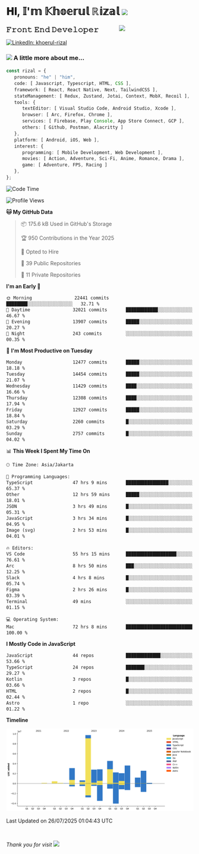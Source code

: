 <h1> 𝐇𝐢, 𝕀'𝕞 𝕂𝕙𝕠𝕖𝕣𝕦𝕝 ℝ𝕚𝕫𝕒𝕝 <img src="https://media.giphy.com/media/mGcNjsfWAjY5AEZNw6/giphy.gif" width="50"></h1>
<img align='right' src="https://media.giphy.com/media/v1.Y2lkPTc5MGI3NjExOWI2ajR2NGJubzBsZHFuaHMwajRrcDNsNXJwOG8yb3F0NjhkNXF4OSZlcD12MV9pbnRlcm5hbF9naWZfYnlfaWQmY3Q9cw/fkZukR450RQ1qnGaq9/giphy.gif" width="200">
<strong style="font-size:20px;">𝙵𝚛𝚘𝚗𝚝 𝙴𝚗𝚍 𝙳𝚎𝚟𝚎𝚕𝚘𝚙𝚎𝚛</strong>
</p></em>

[![LinkedIn: khoerul-rizal](https://img.shields.io/badge/khoerul--rizal-blue?style=flat-square&logo=Linkedin&logoColor=white&link=https://www.linkedin.com/in/khoerul-rizal/)](https://www.linkedin.com/in/khoerul-rizal/)

### <img src="https://media.giphy.com/media/VgCDAzcKvsR6OM0uWg/giphy.gif" width="50"> A little more about me...

```typescript
const rizal = {
   pronouns: "he" | "him",
   code: [ Javascript, Typescript, HTML, CSS ],
   framework: [ React, React Native, Next, TailwindCSS ],
   stateManagement: [ Redux, Zustand, Jotai, Context, MobX, Recoil ],
   tools: {
      textEditor: [ Visual Studio Code, Android Studio, Xcode ],
      browser: [ Arc, Firefox, Chrome ],
      services: [ Firebase, Play Console, App Store Connect, GCP ],
      others: [ Github, Postman, Alacritty ]
   },
   platform: [ Android, iOS, Web ],
   interest: {
      programming: [ Mobile Development, Web Development ],
      movies: [ Action, Adventure, Sci-Fi, Anime, Romance, Drama ],
      game: [ Adventure, FPS, Racing ]
   },
};
```

<!--START_SECTION:waka-->
![Code Time](http://img.shields.io/badge/Code%20Time-3%2C489%20hrs%2029%20mins-blue)

![Profile Views](http://img.shields.io/badge/Profile%20Views-0-blue)

**🐱 My GitHub Data** 

> 📦 175.6 kB Used in GitHub's Storage 
 > 
> 🏆 950 Contributions in the Year 2025
 > 
> 💼 Opted to Hire
 > 
> 📜 39 Public Repositories 
 > 
> 🔑 11 Private Repositories 
 > 
**I'm an Early 🐤** 

```text
🌞 Morning                22441 commits       ████████░░░░░░░░░░░░░░░░░   32.71 % 
🌆 Daytime                32021 commits       ████████████░░░░░░░░░░░░░   46.67 % 
🌃 Evening                13907 commits       █████░░░░░░░░░░░░░░░░░░░░   20.27 % 
🌙 Night                  243 commits         ░░░░░░░░░░░░░░░░░░░░░░░░░   00.35 % 
```
📅 **I'm Most Productive on Tuesday** 

```text
Monday                   12477 commits       █████░░░░░░░░░░░░░░░░░░░░   18.18 % 
Tuesday                  14454 commits       █████░░░░░░░░░░░░░░░░░░░░   21.07 % 
Wednesday                11429 commits       ████░░░░░░░░░░░░░░░░░░░░░   16.66 % 
Thursday                 12308 commits       ████░░░░░░░░░░░░░░░░░░░░░   17.94 % 
Friday                   12927 commits       █████░░░░░░░░░░░░░░░░░░░░   18.84 % 
Saturday                 2260 commits        █░░░░░░░░░░░░░░░░░░░░░░░░   03.29 % 
Sunday                   2757 commits        █░░░░░░░░░░░░░░░░░░░░░░░░   04.02 % 
```


📊 **This Week I Spent My Time On** 

```text
🕑︎ Time Zone: Asia/Jakarta

💬 Programming Languages: 
TypeScript               47 hrs 9 mins       ████████████████░░░░░░░░░   65.37 % 
Other                    12 hrs 59 mins      █████░░░░░░░░░░░░░░░░░░░░   18.01 % 
JSON                     3 hrs 49 mins       █░░░░░░░░░░░░░░░░░░░░░░░░   05.31 % 
JavaScript               3 hrs 34 mins       █░░░░░░░░░░░░░░░░░░░░░░░░   04.95 % 
Image (svg)              2 hrs 53 mins       █░░░░░░░░░░░░░░░░░░░░░░░░   04.01 % 

🔥 Editors: 
VS Code                  55 hrs 15 mins      ███████████████████░░░░░░   76.61 % 
Arc                      8 hrs 50 mins       ███░░░░░░░░░░░░░░░░░░░░░░   12.25 % 
Slack                    4 hrs 8 mins        █░░░░░░░░░░░░░░░░░░░░░░░░   05.74 % 
Figma                    2 hrs 26 mins       █░░░░░░░░░░░░░░░░░░░░░░░░   03.39 % 
Terminal                 49 mins             ░░░░░░░░░░░░░░░░░░░░░░░░░   01.15 % 

💻 Operating System: 
Mac                      72 hrs 8 mins       █████████████████████████   100.00 % 
```

**I Mostly Code in JavaScript** 

```text
JavaScript               44 repos            █████████████░░░░░░░░░░░░   53.66 % 
TypeScript               24 repos            ███████░░░░░░░░░░░░░░░░░░   29.27 % 
Kotlin                   3 repos             █░░░░░░░░░░░░░░░░░░░░░░░░   03.66 % 
HTML                     2 repos             █░░░░░░░░░░░░░░░░░░░░░░░░   02.44 % 
Astro                    1 repo              ░░░░░░░░░░░░░░░░░░░░░░░░░   01.22 % 
```



**Timeline**

![Lines of Code chart](https://raw.githubusercontent.com/khoerulrizal/khoerulrizal/main/assets/bar_graph.png)


 Last Updated on 26/07/2025 01:04:43 UTC
<!--END_SECTION:waka-->
</details>
<br/>

<em>Thank you for visit</em> <img src="https://media.giphy.com/media/v1.Y2lkPTc5MGI3NjExcHdvNm1qZWtjaGw0ZjdwM3Z3NnY2dHlueTVuODBta2FiY20wM2YybSZlcD12MV9pbnRlcm5hbF9naWZfYnlfaWQmY3Q9cw/tV25tpdKqdFa9x81k2/giphy.gif" width="40">
